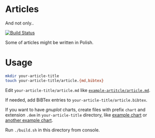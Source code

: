 # Articles

And not only..

[![Build Status](https://travis-ci.org/pasuder/articles.svg?branch=master)](https://travis-ci.org/pasuder/articles)

Some of articles might be written in Polish.

# Usage

```bash
mkdir your-article-title
touch your-article-title/article.{md,bibtex}
```

Edit `your-article-title/article.md` like [`example-artitcle/article.md`](example-artitcle/article.md).

If needed, add BiBTex entries to `your-article-title/article.bibtex`.

If you want to have _gnuplot_ charts, create files with prefix `chart` and extension `.dem` in `your-article-title`
directory, like [example chart](example-article/chart-01.dem) or [another example chart](example-article/chart-02.dem).

Run `./build.sh` in this directory from console.
